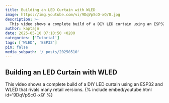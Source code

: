 ```yaml
---
title: Building an LED Curtain with WLED
image: https://img.youtube.com/vi/9DqVpScO-xQ/0.jpg    
description: >-
  This video shows a complete build of a DIY LED curtain using an ESP32 and WLED that rivals many retail versions.
author: kaptajn
date: 2025-05-10 07:10:50 +0200
categories: ['Tutorial']
tags: ['WLED', 'ESP32']
pin: false
media_subpath: '/_posts/20250510'
---
```


## Building an LED Curtain with WLED

This video shows a complete build of a DIY LED curtain using an ESP32 and WLED that rivals many retail versions.
{% include embed/youtube.html id='9DqVpScO-xQ' %}

<!-- <iframe width="560" height="315" src="https://www.youtube.com/embed/9DqVpScO-xQ" frameborder="1" allow="accelerometer; autoplay; clipboard-write; encrypted-media; gyroscope; picture-in-picture" allowfullscreen></iframe> -->